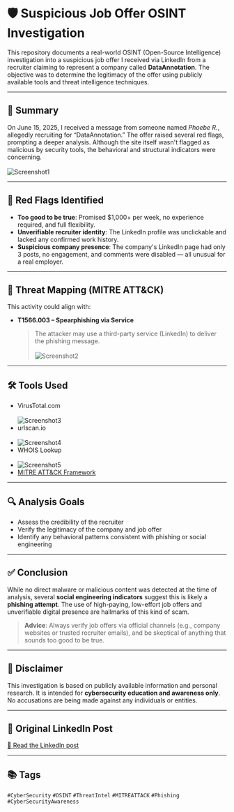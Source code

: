 # 🛡️ Suspicious Job Offer OSINT Investigation

This repository documents a real-world OSINT (Open-Source Intelligence) investigation into a suspicious job offer I received via LinkedIn from a recruiter claiming to represent a company called **DataAnnotation**. The objective was to determine the legitimacy of the offer using publicly available tools and threat intelligence techniques.

---

## 📌 Summary

On June 15, 2025, I received a message from someone named *Phoebe R.*, allegedly recruiting for “DataAnnotation.” The offer raised several red flags, prompting a deeper analysis. Although the site itself wasn't flagged as malicious by security tools, the behavioral and structural indicators were concerning.<br><br>
![Screenshot1](https://i.imgur.com/Z0XVhiu.png)


---

## 🚩 Red Flags Identified

- **Too good to be true**: Promised $1,000+ per week, no experience required, and full flexibility.
- **Unverifiable recruiter identity**: The LinkedIn profile was unclickable and lacked any confirmed work history.
- **Suspicious company presence**: The company's LinkedIn page had only 3 posts, no engagement, and comments were disabled — all unusual for a real employer.

---

## 🧠 Threat Mapping (MITRE ATT&CK)

This activity could align with:

- **T1566.003 – Spearphishing via Service**  
  > The attacker may use a third-party service (LinkedIn) to deliver the phishing message.<br><br>
  ![Screenshot2](https://i.imgur.com/PKBrkz6.png)

---

## 🛠️ Tools Used

- VirusTotal.com <br><br>
  ![Screenshot3](https://i.imgur.com/SUhy5bV.png)
- urlscan.io <br><br>
- ![Screenshot4](https://i.imgur.com/9QAvScc.png)
- WHOIS Lookup <br><br>
- ![Screenshot5](https://i.imgur.com/2BNnjW5.png)
- [MITRE ATT&CK Framework](https://attack.mitre.org/)

---

## 🔍 Analysis Goals

- Assess the credibility of the recruiter
- Verify the legitimacy of the company and job offer
- Identify any behavioral patterns consistent with phishing or social engineering

---

## ✅ Conclusion

While no direct malware or malicious content was detected at the time of analysis, several **social engineering indicators** suggest this is likely a **phishing attempt**. The use of high-paying, low-effort job offers and unverifiable digital presence are hallmarks of this kind of scam.

> **Advice**: Always verify job offers via official channels (e.g., company websites or trusted recruiter emails), and be skeptical of anything that sounds too good to be true.

---

## 📝 Disclaimer

This investigation is based on publicly available information and personal research. It is intended for **cybersecurity education and awareness only**. No accusations are being made against any individuals or entities.

---

## 📎 Original LinkedIn Post

[🔗 Read the LinkedIn post](https://lnkd.in/g6Emiuqy)

---

## 📚 Tags

`#CyberSecurity` `#OSINT` `#ThreatIntel` `#MITREATTACK` `#Phishing` `#CyberSecurityAwareness`
